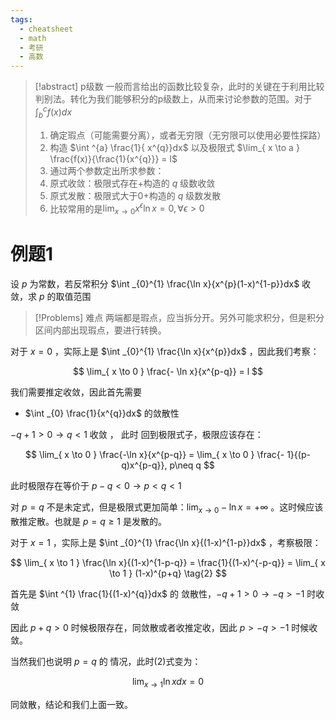 ```yaml
---
tags:
  - cheatsheet
  - math
  - 考研
  - 高数
---
```

> [!abstract] p级数
> 一般而言给出的函数比较复杂，此时的关键在于利用比较判别法。转化为我们能够积分的p级数上，从而来讨论参数的范围。对于 $\int _{b}^{c} f(x) dx$
> 1. 确定瑕点（可能需要分离），或者无穷限（无穷限可以使用必要性探路）
> 2. 构造 $\int ^{a} \frac{1}{ x^{q}}dx$ 以及极限式 $\lim_{ x \to a } \frac{f(x)}{\frac{1}{x^{q}}} = l$
> 3. 通过两个参数定出所求参数：
> 	1. 原式收敛：极限式存在+构造的 $q$ 级数收敛 
> 	2. 原式发散：极限式大于0+构造的 $q$ 级数发散
> 4. 比较常用的是$\lim_{ x \to 0 }x^{\epsilon}\ln x = 0, \forall \epsilon > 0$ 

# 例题1

设 $p$ 为常数，若反常积分 $\int _{0}^{1} \frac{\ln x}{x^{p}(1-x)^{1-p}}dx$ 收敛，求 $p$ 的取值范围

>[!Problems] 难点
> 两端都是瑕点，应当拆分开。另外可能求积分，但是积分区间内部出现瑕点，要进行转换。

对于 $x = 0$ ，实际上是 $\int _{0}^{1} \frac{\ln x}{x^{p}}dx$ ，因此我们考察：

$$
\lim_{ x \to 0 } \frac{- \ln x}{x^{p-q}} = l
$$

我们需要推定收敛，因此首先需要

- $\int _{0} \frac{1}{x^{q}}dx$ 的敛散性

 $-q + 1 > 0 \to q < 1$ 收敛 ， 此时 回到极限式子，极限应该存在：

$$
\lim_{ x \to 0 } \frac{-\ln x}{x^{p-q}} = \lim_{ x \to 0 } \frac{- 1}{(p-q)x^{p-q}}, p\neq q
$$

此时极限存在等价于 $p-q < 0 \to p < q < 1$

对 $p=q$ 不是未定式，但是极限式更加简单：$\lim_{ x \to 0 } - \ln x = +\infty$ 。这时候应该散推定散。也就是 $p = q \ge 1$ 是发散的。

对于 $x = 1$ ，实际上是 $\int _{0}^{1} \frac{\ln x}{(1-x)^{1-p}}dx$ ，考察极限：

$$
\lim_{ x \to 1 } \frac{\ln x}{(1-x)^{1-p-q}} = \frac{1}{(1-x)^{-p-q}} = \lim_{ x \to 1 } (1-x)^{p+q} \tag{2}
$$

首先是 $\int ^{1} \frac{1}{(1-x)^{q}}dx$ 的 敛散性，$-q + 1 > 0 \to -q > -1$ 时收敛

因此 $p+q > 0$ 时候极限存在，同敛散或者收推定收，因此 $p >  -q > -1$ 时候收敛。

当然我们也说明 $p=q$ 的 情况，此时(2)式变为：

$$
\lim_{ x \to 1 }  \ln x dx = 0
$$

同敛散，结论和我们上面一致。

